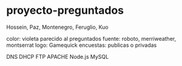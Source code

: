 # proyecto-preguntados
Hossein, Paz, Montenegro, Feruglio, Kuo


color: violeta
parecido al preguntados
fuente: roboto, merriweather, montserrat
logo: Gamequick
encuestas: publicas o privadas


DNS
DHCP
FTP
APACHE
Node.js
MySQL
